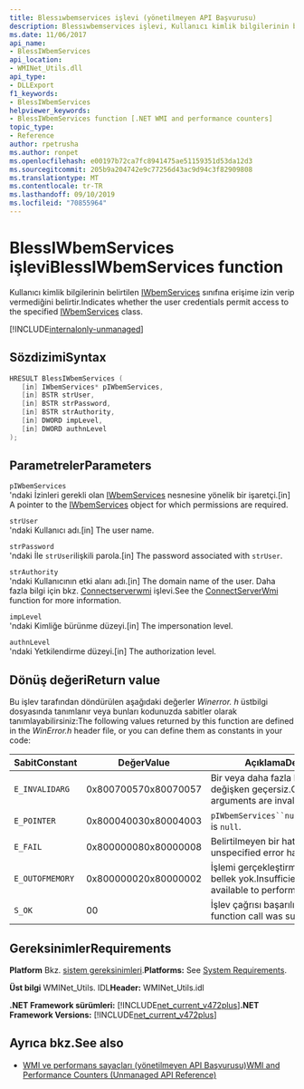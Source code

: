 ```yaml
---
title: Blessıwbemservices işlevi (yönetilmeyen API Başvurusu)
description: Blessıwbemservices işlevi, Kullanıcı kimlik bilgilerinin bir IWbemServices sınıfına erişime izin verip vermediğini belirtir.
ms.date: 11/06/2017
api_name:
- BlessIWbemServices
api_location:
- WMINet_Utils.dll
api_type:
- DLLExport
f1_keywords:
- BlessIWbemServices
helpviewer_keywords:
- BlessIWbemServices function [.NET WMI and performance counters]
topic_type:
- Reference
author: rpetrusha
ms.author: ronpet
ms.openlocfilehash: e00197b72ca7fc8941475ae51159351d53da12d3
ms.sourcegitcommit: 205b9a204742e9c77256d43ac9d94c3f82909808
ms.translationtype: MT
ms.contentlocale: tr-TR
ms.lasthandoff: 09/10/2019
ms.locfileid: "70855964"
---
```

# <a name="blessiwbemservices-function"></a><span data-ttu-id="0ff18-103">BlessIWbemServices işlevi</span><span class="sxs-lookup"><span data-stu-id="0ff18-103">BlessIWbemServices function</span></span>
<span data-ttu-id="0ff18-104">Kullanıcı kimlik bilgilerinin belirtilen [IWbemServices](/windows/desktop/api/wbemcli/nn-wbemcli-iwbemservices) sınıfına erişime izin verip vermediğini belirtir.</span><span class="sxs-lookup"><span data-stu-id="0ff18-104">Indicates whether the user credentials permit access to the specified [IWbemServices](/windows/desktop/api/wbemcli/nn-wbemcli-iwbemservices) class.</span></span>   
  
[!INCLUDE[internalonly-unmanaged](../../../../includes/internalonly-unmanaged.md)]
  
## <a name="syntax"></a><span data-ttu-id="0ff18-105">Sözdizimi</span><span class="sxs-lookup"><span data-stu-id="0ff18-105">Syntax</span></span>  
  
```cpp
HRESULT BlessIWbemServices (
   [in] IWbemServices* pIWbemServices,
   [in] BSTR strUser, 
   [in] BSTR strPassword, 
   [in] BSTR strAuthority, 
   [in] DWORD impLevel, 
   [in] DWORD authnLevel
);
```  

## <a name="parameters"></a><span data-ttu-id="0ff18-106">Parametreler</span><span class="sxs-lookup"><span data-stu-id="0ff18-106">Parameters</span></span>

`pIWbemServices`\
<span data-ttu-id="0ff18-107">'ndaki İzinleri gerekli olan [IWbemServices](/windows/desktop/api/wbemcli/nn-wbemcli-iwbemservices) nesnesine yönelik bir işaretçi.</span><span class="sxs-lookup"><span data-stu-id="0ff18-107">[in] A pointer to the [IWbemServices](/windows/desktop/api/wbemcli/nn-wbemcli-iwbemservices) object for which permissions are required.</span></span>

`strUser`\
<span data-ttu-id="0ff18-108">'ndaki Kullanıcı adı.</span><span class="sxs-lookup"><span data-stu-id="0ff18-108">[in] The user name.</span></span>

`strPassword`\
<span data-ttu-id="0ff18-109">'ndaki İle `strUser`ilişkili parola.</span><span class="sxs-lookup"><span data-stu-id="0ff18-109">[in] The password associated with `strUser`.</span></span>

`strAuthority`\
<span data-ttu-id="0ff18-110">'ndaki Kullanıcının etki alanı adı.</span><span class="sxs-lookup"><span data-stu-id="0ff18-110">[in] The domain name of the user.</span></span> <span data-ttu-id="0ff18-111">Daha fazla bilgi için bkz. [Connectserverwmi](connectserverwmi.md) işlevi.</span><span class="sxs-lookup"><span data-stu-id="0ff18-111">See the [ConnectServerWmi](connectserverwmi.md) function for more information.</span></span>

`impLevel`\
<span data-ttu-id="0ff18-112">'ndaki Kimliğe bürünme düzeyi.</span><span class="sxs-lookup"><span data-stu-id="0ff18-112">[in] The impersonation level.</span></span>

`authnLevel`\
<span data-ttu-id="0ff18-113">'ndaki Yetkilendirme düzeyi.</span><span class="sxs-lookup"><span data-stu-id="0ff18-113">[in] The authorization level.</span></span>

## <a name="return-value"></a><span data-ttu-id="0ff18-114">Dönüş değeri</span><span class="sxs-lookup"><span data-stu-id="0ff18-114">Return value</span></span>

<span data-ttu-id="0ff18-115">Bu işlev tarafından döndürülen aşağıdaki değerler *Winerror. h* üstbilgi dosyasında tanımlanır veya bunları kodunuzda sabitler olarak tanımlayabilirsiniz:</span><span class="sxs-lookup"><span data-stu-id="0ff18-115">The following values returned by this function are defined in the *WinError.h* header file, or you can define them as constants in your code:</span></span>

|<span data-ttu-id="0ff18-116">Sabit</span><span class="sxs-lookup"><span data-stu-id="0ff18-116">Constant</span></span>  |<span data-ttu-id="0ff18-117">Değer</span><span class="sxs-lookup"><span data-stu-id="0ff18-117">Value</span></span>  |<span data-ttu-id="0ff18-118">Açıklama</span><span class="sxs-lookup"><span data-stu-id="0ff18-118">Description</span></span>  |
|---------|---------|---------|
| `E_INVALIDARG` | <span data-ttu-id="0ff18-119">0x80070057</span><span class="sxs-lookup"><span data-stu-id="0ff18-119">0x80070057</span></span> | <span data-ttu-id="0ff18-120">Bir veya daha fazla bağımsız değişken geçersiz.</span><span class="sxs-lookup"><span data-stu-id="0ff18-120">One or more arguments are invalid.</span></span> |
| `E_POINTER` | <span data-ttu-id="0ff18-121">0x80004003</span><span class="sxs-lookup"><span data-stu-id="0ff18-121">0x80004003</span></span> | <span data-ttu-id="0ff18-122">`pIWbemServices``null`.</span><span class="sxs-lookup"><span data-stu-id="0ff18-122">`pIWbemServices` is `null`.</span></span> | 
| `E_FAIL` | <span data-ttu-id="0ff18-123">0x80000008</span><span class="sxs-lookup"><span data-stu-id="0ff18-123">0x80000008</span></span> | <span data-ttu-id="0ff18-124">Belirtilmeyen bir hata oluştu.</span><span class="sxs-lookup"><span data-stu-id="0ff18-124">An unspecified error has occurred.</span></span> |
| `E_OUTOFMEMORY` | <span data-ttu-id="0ff18-125">0x80000002</span><span class="sxs-lookup"><span data-stu-id="0ff18-125">0x80000002</span></span> | <span data-ttu-id="0ff18-126">İşlemi gerçekleştirmek için yeterli bellek yok.</span><span class="sxs-lookup"><span data-stu-id="0ff18-126">Insufficient memory is available to perform the operation.</span></span> | 
| `S_OK` | <span data-ttu-id="0ff18-127">0</span><span class="sxs-lookup"><span data-stu-id="0ff18-127">0</span></span> | <span data-ttu-id="0ff18-128">İşlev çağrısı başarılı oldu.</span><span class="sxs-lookup"><span data-stu-id="0ff18-128">The function call was successful.</span></span> | 

## <a name="requirements"></a><span data-ttu-id="0ff18-129">Gereksinimler</span><span class="sxs-lookup"><span data-stu-id="0ff18-129">Requirements</span></span>  

 <span data-ttu-id="0ff18-130">**Platform** Bkz. [sistem gereksinimleri](../../get-started/system-requirements.md).</span><span class="sxs-lookup"><span data-stu-id="0ff18-130">**Platforms:** See [System Requirements](../../get-started/system-requirements.md).</span></span>  
  
 <span data-ttu-id="0ff18-131">**Üst bilgi** WMINet_Utils. IDL</span><span class="sxs-lookup"><span data-stu-id="0ff18-131">**Header:** WMINet_Utils.idl</span></span>  
  
 <span data-ttu-id="0ff18-132">**.NET Framework sürümleri:** [!INCLUDE[net_current_v472plus](../../../../includes/net-current-v472plus.md)]</span><span class="sxs-lookup"><span data-stu-id="0ff18-132">**.NET Framework Versions:** [!INCLUDE[net_current_v472plus](../../../../includes/net-current-v472plus.md)]</span></span>  
  
## <a name="see-also"></a><span data-ttu-id="0ff18-133">Ayrıca bkz.</span><span class="sxs-lookup"><span data-stu-id="0ff18-133">See also</span></span>

- [<span data-ttu-id="0ff18-134">WMI ve performans sayaçları (yönetilmeyen API Başvurusu)</span><span class="sxs-lookup"><span data-stu-id="0ff18-134">WMI and Performance Counters (Unmanaged API Reference)</span></span>](index.md)
